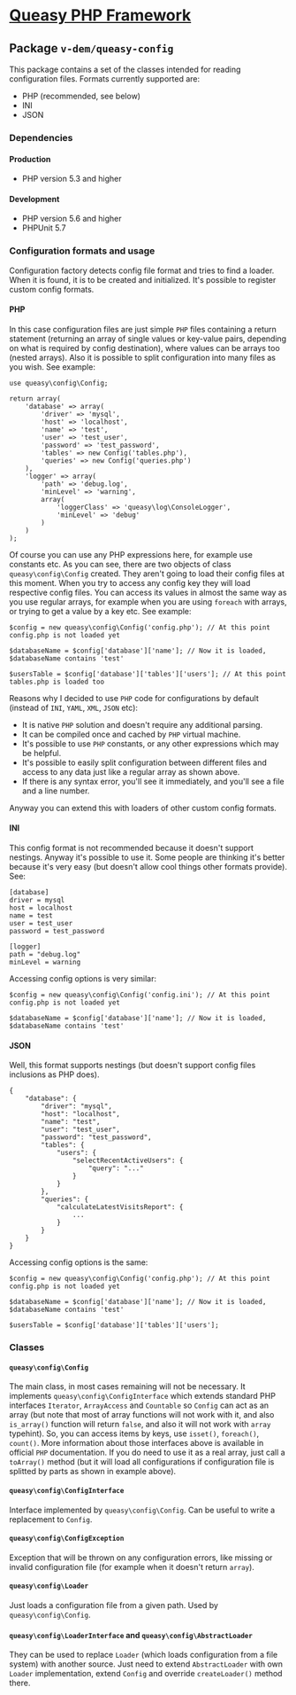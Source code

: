 # [Queasy PHP Framework](https://github.com/v-dem/queasy-app/)

## Package `v-dem/queasy-config`

This package contains a set of the classes intended for reading configuration files. Formats currently supported are:
* PHP (recommended, see below)
* INI
* JSON

### Dependencies

#### Production
* PHP version 5.3 and higher

#### Development
* PHP version 5.6 and higher
* PHPUnit 5.7

### Configuration formats and usage

Configuration factory detects config file format and tries to find a loader. When it is found, it is to be created and initialized.
It's possible to register custom config formats.

#### PHP

In this case configuration files are just simple `PHP` files containing a return statement (returning an array of single values
or key-value pairs, depending on what is required by config destination), where values can be arrays too (nested arrays). Also
it is possible to split configuration into many files as you wish. See example:

    use queasy\config\Config;

    return array(
        'database' => array(
            'driver' => 'mysql',
            'host' => 'localhost',
            'name' => 'test',
            'user' => 'test_user',
            'password' => 'test_password',
            'tables' => new Config('tables.php'),
            'queries' => new Config('queries.php')
        ),
        'logger' => array(
            'path' => 'debug.log',
            'minLevel' => 'warning',
            array(
                'loggerClass' => 'queasy\log\ConsoleLogger',
                'minLevel' => 'debug'
            )
        )
    );

Of course you can use any PHP expressions here, for example use constants etc. As you can see, there are two objects of class
`queasy\config\Config` created. They aren't going to load their config files at this moment. When you try to access any config key
they will load respective config files. You can access its values in almost the same way as you use regular arrays, for example
when you are using `foreach` with arrays, or trying to get a value by a key etc. See example:

    $config = new queasy\config\Config('config.php'); // At this point config.php is not loaded yet

    $databaseName = $config['database']['name']; // Now it is loaded, $databaseName contains 'test'

    $usersTable = $config['database']['tables']['users']; // At this point tables.php is loaded too

Reasons why I decided to use `PHP` code for configurations by default (instead of `INI`, `YAML`, `XML`, `JSON` etc):

* It is native `PHP` solution and doesn't require any additional parsing.
* It can be compiled once and cached by `PHP` virtual machine.
* It's possible to use `PHP` constants, or any other expressions which may be helpful.
* It's possible to easily split configuration between different files and access to any data just like a regular array as shown above.
* If there is any syntax error, you'll see it immediately, and you'll see a file and a line number.

Anyway you can extend this with loaders of other custom config formats.

#### INI

This config format is not recommended because it doesn't support nestings. Anyway it's possible to use it. Some people are thinking
it's better because it's very easy (but doesn't allow cool things other formats provide). See:

    [database]
    driver = mysql
    host = localhost
    name = test
    user = test_user
    password = test_password

    [logger]
    path = "debug.log"
    minLevel = warning

Accessing config options is very similar:

    $config = new queasy\config\Config('config.ini'); // At this point config.php is not loaded yet

    $databaseName = $config['database']['name']; // Now it is loaded, $databaseName contains 'test'

#### JSON

Well, this format supports nestings (but doesn't support config files inclusions as PHP does).

    {
        "database": {
            "driver": "mysql",
            "host": "localhost",
            "name": "test",
            "user": "test_user",
            "password": "test_password",
            "tables": {
                "users": {
                    "selectRecentActiveUsers": {
                        "query": "..."
                    }
                }
            },
            "queries": {
                "calculateLatestVisitsReport": {
                    ...
                }
            }
        }
    }

Accessing config options is the same:

    $config = new queasy\config\Config('config.php'); // At this point config.php is not loaded yet

    $databaseName = $config['database']['name']; // Now it is loaded, $databaseName contains 'test'

    $usersTable = $config['database']['tables']['users'];

### Classes

#### `queasy\config\Config`

The main class, in most cases remaining will not be necessary. It implements `queasy\config\ConfigInterface` which extends standard PHP
interfaces `Iterator`, `ArrayAccess` and `Countable` so `Config` can act as an array (but note that most of array functions will not work with it,
and also `is_array()` function will return `false`, and also it will not work with `array` typehint). So, you can access items by keys, use
`isset()`, `foreach()`, `count()`. More information about those interfaces above is available in official `PHP` documentation.
If you do need to use it as a real array, just call a `toArray()` method (but it will load all configurations if configuration file is splitted
by parts as shown in example above).

#### `queasy\config\ConfigInterface`

Interface implemented by `queasy\config\Config`. Can be useful to write a replacement to `Config`.

#### `queasy\config\ConfigException`

Exception that will be thrown on any configuration errors, like missing or invalid configuration file (for example when it doesn't return `array`).

#### `queasy\config\Loader`

Just loads a configuration file from a given path. Used by `queasy\config\Config`.

#### `queasy\config\LoaderInterface` and `queasy\config\AbstractLoader`

They can be used to replace `Loader` (which loads configuration from a file system) with another source. Just need to extend `AbstractLoader`
with own `Loader` implementation, extend `Config` and override `createLoader()` method there.


